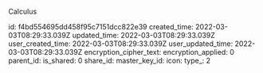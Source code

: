 Calculus

id: f4bd554695dd458f95c7151dcc822e39
created_time: 2022-03-03T08:29:33.039Z
updated_time: 2022-03-03T08:29:33.039Z
user_created_time: 2022-03-03T08:29:33.039Z
user_updated_time: 2022-03-03T08:29:33.039Z
encryption_cipher_text: 
encryption_applied: 0
parent_id: 
is_shared: 0
share_id: 
master_key_id: 
icon: 
type_: 2